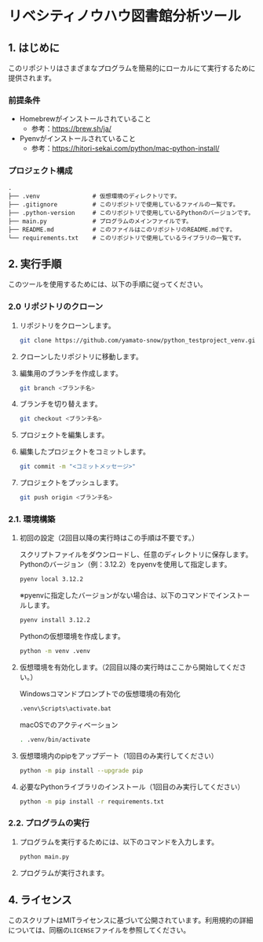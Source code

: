 # リベシティノウハウ図書館分析ツール

## 1. はじめに
このリポジトリはさまざまなプログラムを簡易的にローカルにて実行するために提供されます。

### 前提条件
- Homebrewがインストールされていること
    - 参考：https://brew.sh/ja/
- Pyenvがインストールされていること
    - 参考：https://hitori-sekai.com/python/mac-python-install/

### プロジェクト構成
```
.
├── .venv               # 仮想環境のディレクトリです。
├── .gitignore          # このリポジトリで使用しているファイルの一覧です。
├── .python-version     # このリポジトリで使用しているPythonのバージョンです。
├── main.py             # プログラムのメインファイルです。
├── README.md           # このファイルはこのリポジトリのREADME.mdです。
└── requirements.txt    # このリポジトリで使用しているライブラリの一覧です。
```

## 2. 実行手順
このツールを使用するためには、以下の手順に従ってください。

### 2.0 リポジトリのクローン
1. リポジトリをクローンします。

    ```bash
    git clone https://github.com/yamato-snow/python_testproject_venv.git　<プロジェクト名>
    ```
2. クローンしたリポジトリに移動します。

3. 編集用のブランチを作成します。

    ```bash
    git branch <ブランチ名>
    ```

4. ブランチを切り替えます。

    ```bash
    git checkout <ブランチ名>
    ```

5. プロジェクトを編集します。

6. 編集したプロジェクトをコミットします。

    ```bash
    git commit -m "<コミットメッセージ>"
    ```

7. プロジェクトをプッシュします。

    ```bash
    git push origin <ブランチ名>
    ```

### 2.1. 環境構築
1. 初回の設定（2回目以降の実行時はこの手順は不要です。）

    スクリプトファイルをダウンロードし、任意のディレクトリに保存します。
    Pythonのバージョン（例：3.12.2）をpyenvを使用して指定します。

    ```bash
    pyenv local 3.12.2
    ```

    ※pyenvに指定したバージョンがない場合は、以下のコマンドでインストールします。

    ```bash
    pyenv install 3.12.2
    ```

    Pythonの仮想環境を作成します。
    ```bash
    python -m venv .venv
    ```
2. 仮想環境を有効化します。（2回目以降の実行時はここから開始してください。）

    Windowsコマンドプロンプトでの仮想環境の有効化
    ```bash
    .venv\Scripts\activate.bat
    ```

    macOSでのアクティベーション
    ```bash
    . .venv/bin/activate
    ```

3. 仮想環境内のpipをアップデート（1回目のみ実行してください）

    ```bash
    python -m pip install --upgrade pip
    ```

4. 必要なPythonライブラリのインストール（1回目のみ実行してください）

    ```bash
    python -m pip install -r requirements.txt
    ```

### 2.2. プログラムの実行
1. プログラムを実行するためには、以下のコマンドを入力します。

    ```bash
    python main.py
    ```
2. プログラムが実行されます。

## 4. ライセンス
このスクリプトはMITライセンスに基づいて公開されています。利用規約の詳細については、同梱の`LICENSE`ファイルを参照してください。